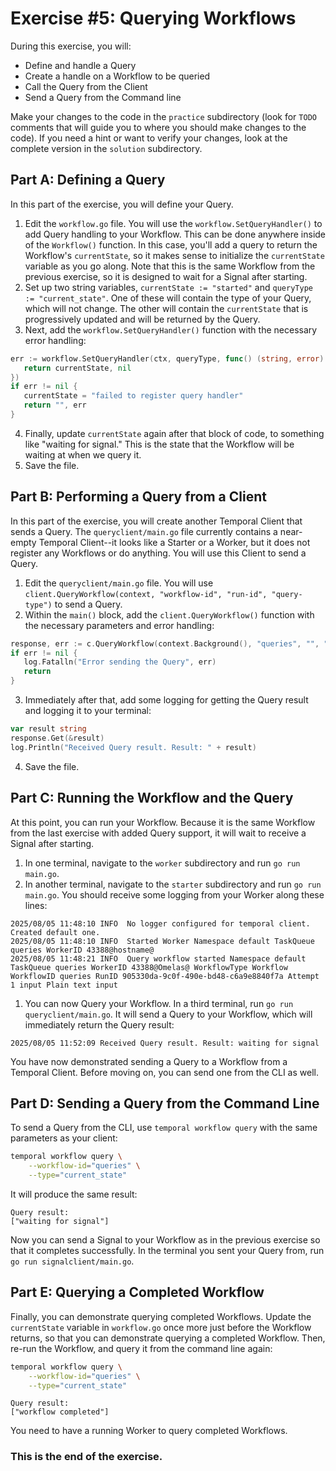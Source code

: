 # Exercise #5: Querying Workflows

During this exercise, you will:

- Define and handle a Query
- Create a handle on a Workflow to be queried
- Call the Query from the Client
- Send a Query from the Command line

Make your changes to the code in the `practice` subdirectory (look for
`TODO` comments that will guide you to where you should make changes to
the code). If you need a hint or want to verify your changes, look at
the complete version in the `solution` subdirectory.

## Part A: Defining a Query

In this part of the exercise, you will define your Query.

1. Edit the `workflow.go` file. You will use the `workflow.SetQueryHandler()`
   to add Query handling to your Workflow. This can be done anywhere
   inside of the `Workflow()` function. In this case, you'll add a
   query to return the Workflow's `currentState`, so it makes sense
   to initialize the `currentState` variable as you go along. Note
   that this is the same Workflow from the previous exercise, so it
   is designed to wait for a Signal after starting.
2. Set up two string variables, `currentState := "started"` and
   `queryType := "current_state"`. One of these will contain the type
   of your Query, which will not change. The other will contain the 
   `currentState` that is progressively updated and will be returned
   by the Query.
3. Next, add the `workflow.SetQueryHandler()` function with the
   necessary error handling:

```go
err := workflow.SetQueryHandler(ctx, queryType, func() (string, error) {
   return currentState, nil
})
if err != nil {
   currentState = "failed to register query handler"
   return "", err
}
```

4. Finally, update `currentState` again after that block of code, to
   something like "waiting for signal." This is the state that the
   Workflow will be waiting at when we query it.
5. Save the file.

## Part B: Performing a Query from a Client

In this part of the exercise, you will create another Temporal Client
that sends a Query. The `queryclient/main.go` file currently contains
a near-empty Temporal Client--it looks like a Starter or a Worker, but
it does not register any Workflows or do anything. You will use this 
Client to send a Query.

1. Edit the `queryclient/main.go` file. You will use 
   `client.QueryWorkflow(context, "workflow-id", "run-id", "query-type")`
   to send a Query.
2. Within the `main()` block, add the `client.QueryWorkflow()` function
   with the necessary parameters and error handling:

```go
response, err := c.QueryWorkflow(context.Background(), "queries", "", "current_state")
if err != nil {
   log.Fatalln("Error sending the Query", err)
   return
}
```

3. Immediately after that, add some logging for getting the Query result
and logging it to your terminal:

```go
var result string
response.Get(&result)
log.Println("Received Query result. Result: " + result)
```

4. Save the file.

## Part C: Running the Workflow and the Query

At this point, you can run your Workflow. Because it is the same Workflow
from the last exercise with added Query support, it will wait to receive
a Signal after starting.

1. In one terminal, navigate to the `worker` subdirectory and 
   run `go run main.go`.
2. In another terminal, navigate to the `starter` subdirectory and run
   `go run main.go`. You should receive some logging from your Worker
   along these lines:

```
2025/08/05 11:48:10 INFO  No logger configured for temporal client. Created default one.
2025/08/05 11:48:10 INFO  Started Worker Namespace default TaskQueue queries WorkerID 43388@hostname@
2025/08/05 11:48:21 INFO  Query workflow started Namespace default TaskQueue queries WorkerID 43388@Omelas@ WorkflowType Workflow WorkflowID queries RunID 905330da-9c0f-490e-bd48-c6a9e8840f7a Attempt 1 input Plain text input
```

1. You can now Query your Workflow. In a third terminal, run 
   `go run queryclient/main.go`. It will send a Query to your Workflow,
   which will immediately return the Query result:

```
2025/08/05 11:52:09 Received Query result. Result: waiting for signal
```

You have now demonstrated sending a Query to a Workflow from a Temporal
Client. Before moving on, you can send one from the CLI as well. 

## Part D: Sending a Query from the Command Line

To send a Query from the CLI, use `temporal workflow query` with the 
same parameters as your client:

```bash
temporal workflow query \
    --workflow-id="queries" \
    --type="current_state"
```

It will produce the same result:

```
Query result:
["waiting for signal"]
```

Now you can send a Signal to your Workflow as in the previous exercise
so that it completes successfully. In the terminal you sent your Query
from, run `go run signalclient/main.go`.

## Part E: Querying a Completed Workflow

Finally, you can demonstrate querying completed Workflows. Update the
`currentState` variable in `workflow.go` once more just before the 
Workflow returns, so that you can demonstrate querying a completed
Workflow. Then, re-run the Workflow, and query it from the command
line again:

```bash
temporal workflow query \
    --workflow-id="queries" \
    --type="current_state"
```

```
Query result:
["workflow completed"]
```

You need to have a running Worker to query completed Workflows.

### This is the end of the exercise.
